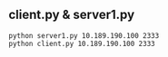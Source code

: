## client.py & server1.py
```
python server1.py 10.189.190.100 2333
python client.py 10.189.190.100 2333
```
